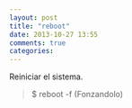 ```yaml
---
layout: post
title: "reboot"
date: 2013-10-27 13:55
comments: true
categories: 
---
```

Reiniciar el sistema.

>$ reboot -f (Fonzandolo)

